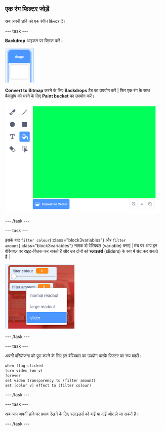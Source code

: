 ## एक रंग फिल्टर जोड़ें

अब अपनी छवि को एक रंगीन फ़िल्टर दें।

--- task ---

**Backdrop** आइकन पर क्लिक करें।

![छवि मंच आइकन दिखा रहा है](images/stage.png)

**Convert to Bitmap** करने के लिए **Backdrops** टैब का उपयोग करें | फिर एक रंग के साथ बैकड्रॉप को भरने के लिए **Paint bucket** का उपयोग करें।

![मंच के लिए पूरी तरह से रंगीन बैकड्रॉप दिखाते हुए छवि](images/paint-bucket.png)

--- /task ---

--- task ---

इसके बाद `filter colour`{:class="block3variables"} और `filter amount`{:class="block3variables"} नामक दो वेरियबल (variable) बनाएं | मंच पर आप इन वेरियबल पर राइट-क्लिक कर सकते हैं और उन दोनों को **स्लाइडर्स** (sliders) के रूप में सेट कर सकते हैं |

![वेरिएबल्स को स्लाइडर्स में बदलते हुए दिखाया गया है](images/sliders.png)

--- /task ---

--- task ---

अपनी परियोजना को पूरा करने के लिए इन वेरियबल का उपयोग करके फ़िल्टर का रूप बदलें।

```blocks3
when flag clicked
turn video (on v)
forever
set video transparency to (filter amount)
set [color v] effect to (filter colour)
```

--- /task ---

--- task ---

अब आप अपनी छवि पर प्रभाव देखने के लिए स्लाइडर्स को बाईं या दाईं ओर ले जा सकते हैं।

--- /task ---




